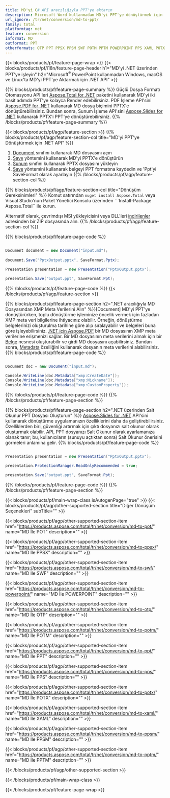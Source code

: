 ```yaml
---
title: MD'yi C# API aracılığıyla PPT'ye aktarın
description: Microsoft Word kullanmadan MD'yi PPT'ye dönüştürmek için .NET API
url_ignore: /tr/net/conversion/md-to-ppt/
family: total
platformtag: net
feature: conversion
informat: MD
outformat: PPT
otherformats: OTP PPT PPSX PPSM SWF POTM PPTM POWERPOINT PPS XAML POTX POT
---
```

{{< blocks/products/pf/feature-page-wrap >}}
{{< blocks/products/pf/i18n/feature-page-header h1="MD'yi .NET üzerinden PPT'ye işleyin" h2="Microsoft<sup>&reg;</sup> PowerPoint kullanmadan Windows, macOS ve Linux'ta MD'yi PPT'ye Aktarmak için .NET API" >}}

{{% blocks/products/pf/feature-page-summary %}}
Güçlü Dosya Formatı Otomasyonu API'leri [Aspose.Total for .NET](https://products.aspose.com/total/net/) paketini kullanarak MD'yi iki basit adımda PPT'ye kolayca Render edebilirsiniz. PDF İşleme API'sini [Aspose.PDF for .NET](https://products.aspose.com/pdf/net/) kullanarak MD dosya biçimini PPTX'e dönüştürebilirsiniz. Bundan sonra, Sunum İşleme API'sini [Aspose.Slides for .NET](https://products.aspose.com/slides/net/) kullanarak PPTX'i PPT'ye dönüştürebilirsiniz.
{{% /blocks/products/pf/feature-page-summary  %}}

{{< blocks/products/pf/agp/feature-section >}}
{{% blocks/products/pf/agp/feature-section-col title="MD'yi PPT'ye Dönüştürmek için .NET API" %}}
1. [Document](https://apireference.aspose.com/pdf/net/aspose.pdf/document) sınıfını kullanarak MD dosyasını açın
2. [Save](https://apireference.aspose.com/pdf/net/aspose.pdf.document/save/methods/5) yöntemini kullanarak MD'yi PPTX'e dönüştürün
3. [Sunum](https://apireference.aspose.com/slides/net/aspose.slides/presentation) sınıfını kullanarak PPTX dosyasını yükleyin
4. [Save](https://apireference.aspose.com/slides/net/aspose.slides.presentation/save/methods/5) yöntemini kullanarak belgeyi PPT formatına kaydedin ve 'Ppt'yi SaveFormat olarak ayarlayın
{{% /blocks/products/pf/agp/feature-section-col %}}

{{% blocks/products/pf/agp/feature-section-col title="Dönüşüm Gereksinimleri" %}}
Komut satırından ```nuget install Aspose.Total``` veya Visual Studio'nun Paket Yönetici Konsolu üzerinden ```Install-Package Aspose.Total`` ile kurun.

Alternatif olarak, çevrimdışı MSI yükleyicisini veya DLL'leri [indirilenler](https://downloads.aspose.com/total/net) adresinden bir ZIP dosyasında alın.
{{% /blocks/products/pf/agp/feature-section-col %}}

{{% blocks/products/pf/feature-page-code %}}

```cs

Document document = new Document("input.md");
 
document.Save("PptxOutput.pptx", SaveFormat.Pptx); 

Presentation presentation = new Presentation("PptxOutput.pptx");

presentation.Save("output.ppt", SaveFormat.Ppt);   
```

{{% /blocks/products/pf/feature-page-code %}}
{{< /blocks/products/pf/agp/feature-section >}}

{{% blocks/products/pf/feature-page-section  h2=".NET aracılığıyla MD Dosyasından XMP Meta Verilerini Alın" %}}[Document]
MD'yi PPT'ye dönüştürürken, toplu dönüştürme işleminize öncelik vermek için fazladan XMP meta veri bilgilerine ihtiyacınız olabilir. Örneğin, dönüştürme belgelerinizi oluşturulma tarihine göre alıp sıralayabilir ve belgeleri buna göre işleyebilirsiniz. [.NET için Aspose.PDF](https://products.aspose.com/pdf/net/) bir MD dosyasının XMP meta verilerine erişmenizi sağlar. Bir MD dosyasının meta verilerini almak için bir [Belge](https://apireference.aspose.com/pdf/net/aspose.pdf/document) nesnesi oluşturabilir ve girdi MD dosyasını açabilirsiniz. Bundan sonra, [Metadata](https://apireference.aspose.com/pdf/net/aspose.pdf/document/properties/metadata) özelliğini kullanarak dosyanın meta verilerini alabilirsiniz.  
{{% blocks/products/pf/feature-page-code %}}

```cs

Document doc = new Document("input.md");

Console.WriteLine(doc.Metadata["xmp:CreateDate"]);
Console.WriteLine(doc.Metadata["xmp:Nickname"]);
Console.WriteLine(doc.Metadata["xmp:CustomProperty"]);
```

{{% /blocks/products/pf/feature-page-code  %}}
{{% /blocks/products/pf/feature-page-section %}}

{{% blocks/products/pf/feature-page-section  h2=".NET üzerinden Salt Okunur PPT Dosyası Oluşturun" %}}
[Aspose.Slides for .NET](https://products.aspose.com/slides/net/) API'sini kullanarak dönüştürme uygulamanızın özelliklerini daha da geliştirebilirsiniz. Özelliklerden biri, güvenliği artırmak için çıktı dosyanızı salt okunur olarak oluşturmak olabilir. API, PPT dosyanızı Salt Okunur olarak ayarlamanıza olanak tanır; bu, kullanıcıların (sunuyu açtıktan sonra) Salt Okunur önerisini görmeleri anlamına gelir. 
{{% blocks/products/pf/feature-page-code %}}

```cs

Presentation presentation = new Presentation("PptxOutput.pptx");

presentation.ProtectionManager.ReadOnlyRecommended = true;

presentation.Save("output.ppt", SaveFormat.Ppt);     
```

{{% /blocks/products/pf/feature-page-code  %}}
{{% /blocks/products/pf/feature-page-section %}}

{{< blocks/products/pf/main-wrap-class isAutogenPage="true" >}}
{{< blocks/products/pf/agp/other-supported-section title="Diğer Dönüşüm Seçenekleri" subTitle="" >}}

{{< blocks/products/pf/agp/other-supported-section-item href="https://products.aspose.com/total/tr/net/conversion/md-to-pot/" name="MD İle POT" description="" >}}

{{< blocks/products/pf/agp/other-supported-section-item href="https://products.aspose.com/total/tr/net/conversion/md-to-ppsx/" name="MD İle PPSX" description="" >}}

{{< blocks/products/pf/agp/other-supported-section-item href="https://products.aspose.com/total/tr/net/conversion/md-to-swf/" name="MD İle SWF" description="" >}}

{{< blocks/products/pf/agp/other-supported-section-item href="https://products.aspose.com/total/tr/net/conversion/md-to-powerpoint/" name="MD İle POWERPOINT" description="" >}}

{{< blocks/products/pf/agp/other-supported-section-item href="https://products.aspose.com/total/tr/net/conversion/md-to-otp/" name="MD İle OTP" description="" >}}

{{< blocks/products/pf/agp/other-supported-section-item href="https://products.aspose.com/total/tr/net/conversion/md-to-potm/" name="MD İle POTM" description="" >}}

{{< blocks/products/pf/agp/other-supported-section-item href="https://products.aspose.com/total/tr/net/conversion/md-to-ppt/" name="MD İle PPT" description="" >}}

{{< blocks/products/pf/agp/other-supported-section-item href="https://products.aspose.com/total/tr/net/conversion/md-to-pps/" name="MD İle PPS" description="" >}}

{{< blocks/products/pf/agp/other-supported-section-item href="https://products.aspose.com/total/tr/net/conversion/md-to-potx/" name="MD İle POTX" description="" >}}

{{< blocks/products/pf/agp/other-supported-section-item href="https://products.aspose.com/total/tr/net/conversion/md-to-xaml/" name="MD İle XAML" description="" >}}

{{< blocks/products/pf/agp/other-supported-section-item href="https://products.aspose.com/total/tr/net/conversion/md-to-ppsm/" name="MD İle PPSM" description="" >}}

{{< blocks/products/pf/agp/other-supported-section-item href="https://products.aspose.com/total/tr/net/conversion/md-to-pptm/" name="MD İle PPTM" description="" >}}



{{< /blocks/products/pf/agp/other-supported-section >}}

{{< /blocks/products/pf/main-wrap-class >}}

{{< /blocks/products/pf/feature-page-wrap >}}